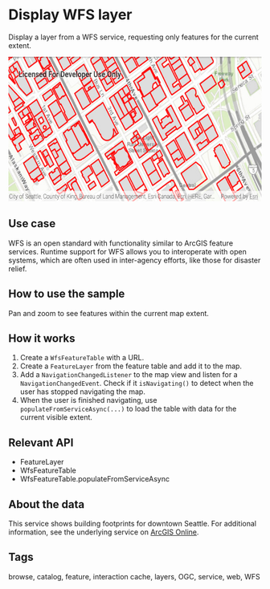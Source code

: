 # Display WFS layer

Display a layer from a WFS service, requesting only features for the current extent.

![Image of display WFS layer](display-wfs-layer.png)

## Use case

WFS is an open standard with functionality similar to ArcGIS feature services. Runtime support for WFS allows you to interoperate with open systems, which are often used in inter-agency efforts, like those for disaster relief.

## How to use the sample

Pan and zoom to see features within the current map extent.

## How it works

1. Create a `WfsFeatureTable` with a URL.
2. Create a `FeatureLayer` from the feature table and add it to the map.
3. Add a `NavigationChangedListener` to the map view and listen for a `NavigationChangedEvent`. Check if it `isNavigating()` to detect when the user has stopped navigating the map.
4. When the user is finished navigating, use `populateFromServiceAsync(...)` to load the table with data for the current visible extent.


## Relevant API

* FeatureLayer
* WfsFeatureTable
* WfsFeatureTable.populateFromServiceAsync

## About the data

This service shows building footprints for downtown Seattle. For additional information, see the underlying service on [ArcGIS Online](https://arcgisruntime.maps.arcgis.com/home/item.html?id=1b81d35c5b0942678140efc29bc25391).

## Tags

browse, catalog, feature, interaction cache, layers, OGC, service, web, WFS
